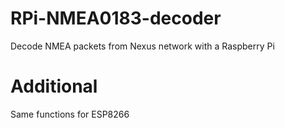 # RPi-NMEA0183-decoder
Decode NMEA packets from Nexus network with a Raspberry Pi

# Additional
Same functions for ESP8266
